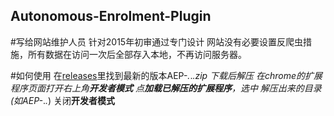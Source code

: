 ## Autonomous-Enrolment-Plugin
#写给网站维护人员
针对2015年初审通过专门设计
网站没有必要设置反爬虫措施，所有数据在访问一次后全部存入本地，不再访问服务器。

#如何使用
在<a href="/releases">releases</a>里找到最新的版本AEP-*.*.*.zip
下载后解压
在chrome的扩展程序页面打开右上角<b>开发者模式</b>
点<b>加载已解压的扩展程序</b>，选中 解压出来的目录(如AEP-*.*.*)
关闭<b>开发者模式</b>
